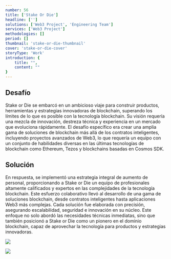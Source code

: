 ```yaml
---
number: 56
title: ['Stake Or Die']
headline: ['']
solutions: ['Web3 Project', 'Engineering Team']
services: ['Web3 Project']
methodologies: []
period: []
thumbnail: 'stake-or-die-thumbnail'
cover: 'stake-or-die-cover'
storyType: 'Work'
introduction: {
    title: "",
    content: ""
}
---
```


## Desafío

Stake or Die se embarcó en un ambicioso viaje para construir productos, herramientas y estrategias innovadoras de blockchain, superando los límites de lo que es posible con la tecnología blockchain. Su visión requería una mezcla de innovación, destreza técnica y experiencia en un mercado que evoluciona rápidamente. El desafío específico era crear una amplia gama de soluciones de blockchain más allá de los contratos inteligentes, incluyendo proyectos avanzados de Web3, lo que requería un equipo con un conjunto de habilidades diversas en las últimas tecnologías de blockchain como Ethereum, Tezos y blockchains basadas en Cosmos SDK.

## Solución

En respuesta, se implementó una estrategia integral de aumento de personal, proporcionando a Stake or Die un equipo de profesionales altamente calificados y expertos en las complejidades de la tecnología blockchain. Este esfuerzo colaborativo llevó al desarrollo de una gama de soluciones blockchain, desde contratos inteligentes hasta aplicaciones Web3 más complejas. Cada solución fue elaborada con precisión, asegurando escalabilidad, seguridad e innovación en su núcleo. Este enfoque no solo abordó las necesidades técnicas inmediatas, sino que también posicionó a Stake or Die como un pionero en el dominio blockchain, capaz de aprovechar la tecnología para productos y estrategias innovadoras.

![](/work/stake-or-die-figure-1.jpg)

![](/work/stake-or-die-figure-2.jpg)